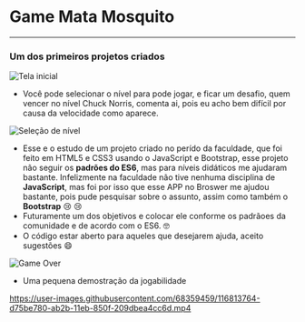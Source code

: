 # Game Mata Mosquito
***

### Um dos primeiros projetos criados


![Tela inicial](https://user-images.githubusercontent.com/68359459/116813660-3b31e080-ab2b-11eb-94d5-4e6179aef3d2.png)

* Você pode selecionar o nível para pode jogar, e ficar um desafio, quem vencer no nível Chuck Norris, comenta ai, pois eu acho bem difícil por causa da velocidade como aparece.

![Seleção de nível](https://user-images.githubusercontent.com/68359459/116813721-8d730180-ab2b-11eb-8319-3f0c05d0a468.png)


* Esse e o estudo de um projeto criado no perído da faculdade, que foi feito em HTML5 e CSS3 usando o JavaScript e Bootstrap, esse projeto não seguir os **padrões do ES6**, mas para níveis didáticos me ajudaram bastante. Infelizmente na faculdade não tive nenhuma disciplina de **JavaScript**, mas foi por isso que esse APP no Broswer me ajudou bastante, pois pude pesquisar sobre o assunto, assim como também o **Bootstrap** :cry: :cry:
* Futuramente um dos objetivos e colocar ele conforme os padrãoes da comunidade e de acordo com o ES6. :nerd_face:
* O código estar aberto para aqueles que desejarem ajuda, aceito sugestões :smile:

![Game Over](https://user-images.githubusercontent.com/68359459/116767691-0d07b000-aa08-11eb-91c2-e58fe36d7ba9.png)

* Uma pequena demostração da jogabilidade


https://user-images.githubusercontent.com/68359459/116813764-d75be780-ab2b-11eb-850f-209dbea4cc6d.mp4

